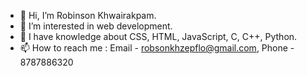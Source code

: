 - 👋 Hi, I’m Robinson Khwairakpam.
- 👀 I’m interested in web development.
- 🌱 I have knowledge about CSS, HTML, JavaScript, C, C++, Python.
- 📫 How to reach me : Email - robsonkhzepflo@gmail.com, Phone - 8787886320

<!---
RobinsonKhwairakpam/RobinsonKhwairakpam is a ✨ special ✨ repository because its `README.md` (this file) appears on your GitHub profile.
You can click the Preview link to take a look at your changes.
--->
